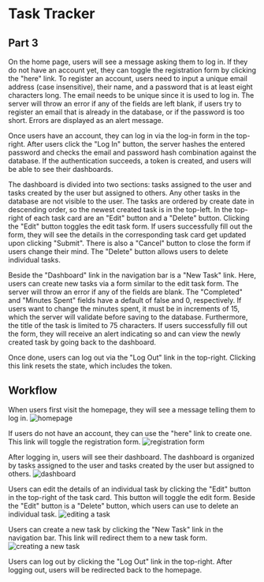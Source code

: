# Task Tracker

## Part 3

On the home page, users will see a message asking them to log in. If they do 
not have an account yet, they can toggle the registration form by clicking the 
"here" link. To register an account, users need to input a unique email address 
(case insensitive), their name, and a password that is at least eight 
characters long. The email needs to be unique since it is used to log in. The 
server will throw an error if any of the fields are left blank, if users try to 
register an email that is already in the database, or if the password is too 
short. Errors are displayed as an alert message. 

Once users have an account, they can log in via the log-in form in the 
top-right. After users click the "Log In" button, the server hashes the entered 
password and checks the email and password hash combination against the 
database. If the authentication succeeds, a token is created, and users will be 
able to see their dashboards. 

The dashboard is divided into two sections: tasks assigned to the user and 
tasks created by the user but assigned to others. Any other tasks in the 
database are not visible to the user. The tasks are ordered by create date in 
descending order, so the newest created task is in the top-left. In the 
top-right of each task card are an "Edit" button and a "Delete" button. 
Clicking the "Edit" button toggles the edit task form. If users successfully 
fill out the form, they will see the details in the corresponding task card get 
updated upon clicking "Submit". There is also a "Cancel" button to close the 
form if users change their mind. The "Delete" button allows users to delete 
individual tasks. 

Beside the "Dashboard" link in the navigation bar is a "New Task" link. Here, 
users can create new tasks via a form similar to the edit task form. The server 
will throw an error if any of the fields are blank. The "Completed" and 
"Minutes Spent" fields have a default of false and 0, respectively. If users want 
to change the minutes spent, it must be in increments of 15, which the server 
will validate before saving to the database. Furthermore, the title of the task 
is limited to 75 characters. If users successfully fill out the form, they will 
receive an alert indicating so and can view the newly created task by going 
back to the dashboard.

Once done, users can log out via the "Log Out" link in the top-right. Clicking 
this link resets the state, which includes the token. 

## Workflow
When users first visit the homepage, they will see a message telling them to 
log in.
![homepage](screenshots/homepage.png) 

If users do not have an account, they can use the "here" link to create 
one. This link will toggle the registration form. 
![registration form](screenshots/registration-form.png) 

After logging in, users will see their dashboard. The dashboard is organized by 
tasks assigned to the user and tasks created by the user but assigned to 
others. 
![dashboard](screenshots/dashboard.png) 

Users can edit the details of an individual task by clicking the "Edit" button 
in the top-right of the task card. This button will toggle the edit form. 
Beside the "Edit" button is a "Delete" button, which users can use to delete an 
individual task. 
![editing a task](screenshots/edit-task-form.png) 

Users can create a new task by clicking the "New Task" link in the navigation 
bar. This link will redirect them to a new task form. 
![creating a new task](screenshots/new-task-form.png) 

Users can log out by clicking the "Log Out" link in the top-right. After 
logging out, users will be redirected back to the homepage.
